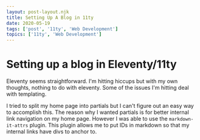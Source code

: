 ```yaml
---
layout: post-layout.njk
title: Setting Up A Blog in 11ty
date: 2020-05-19
tags: ['post', '11ty', 'Web Development']
topics: ['11ty', 'Web Development']
---
```


# Setting up a blog in Eleventy/11ty

Eleventy seems straightforward.
I'm hitting hiccups but with my own thoughts, nothing to do with eleventy.
Some of the issues I'm hitting deal with templating.

I tried to split my home page into partials but I can't figure out an easy way to accomplish this.
The reason why I wanted partials is for better internal link navigation on my home page.
However I was able to use the `markdown-it-attrs` plugin.
This plugin allows me to put IDs in markdown so that my internal links have divs to anchor to.